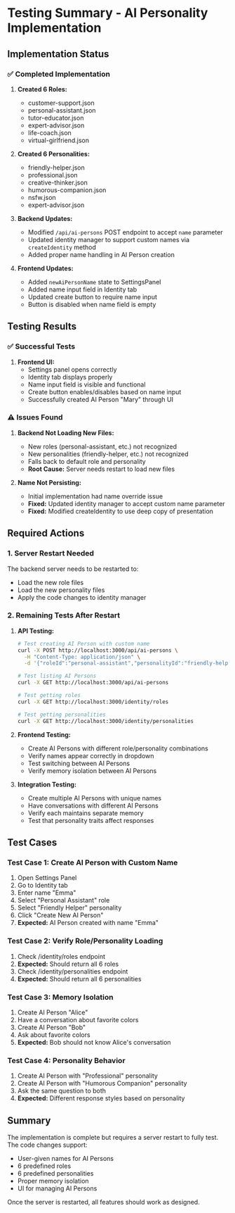# Testing Summary - AI Personality Implementation

## Implementation Status

### ✅ Completed Implementation
1. **Created 6 Roles:**
   - customer-support.json
   - personal-assistant.json
   - tutor-educator.json
   - expert-advisor.json
   - life-coach.json
   - virtual-girlfriend.json

2. **Created 6 Personalities:**
   - friendly-helper.json
   - professional.json
   - creative-thinker.json
   - humorous-companion.json
   - nsfw.json
   - expert-advisor.json

3. **Backend Updates:**
   - Modified `/api/ai-persons` POST endpoint to accept `name` parameter
   - Updated identity manager to support custom names via `createIdentity` method
   - Added proper name handling in AI Person creation

4. **Frontend Updates:**
   - Added `newAiPersonName` state to SettingsPanel
   - Added name input field in Identity tab
   - Updated create button to require name input
   - Button is disabled when name field is empty

## Testing Results

### ✅ Successful Tests
1. **Frontend UI:**
   - Settings panel opens correctly
   - Identity tab displays properly
   - Name input field is visible and functional
   - Create button enables/disables based on name input
   - Successfully created AI Person "Mary" through UI

### ⚠️ Issues Found
1. **Backend Not Loading New Files:**
   - New roles (personal-assistant, etc.) not recognized
   - New personalities (friendly-helper, etc.) not recognized
   - Falls back to default role and personality
   - **Root Cause:** Server needs restart to load new files

2. **Name Not Persisting:**
   - Initial implementation had name override issue
   - **Fixed:** Updated identity manager to accept custom name parameter
   - **Fixed:** Modified createIdentity to use deep copy of presentation

## Required Actions

### 1. Server Restart Needed
The backend server needs to be restarted to:
- Load the new role files
- Load the new personality files
- Apply the code changes to identity manager

### 2. Remaining Tests After Restart
1. **API Testing:**
   ```bash
   # Test creating AI Person with custom name
   curl -X POST http://localhost:3000/api/ai-persons \
     -H "Content-Type: application/json" \
     -d '{"roleId":"personal-assistant","personalityId":"friendly-helper","name":"Emma"}'
   
   # Test listing AI Persons
   curl -X GET http://localhost:3000/api/ai-persons
   
   # Test getting roles
   curl -X GET http://localhost:3000/identity/roles
   
   # Test getting personalities
   curl -X GET http://localhost:3000/identity/personalities
   ```

2. **Frontend Testing:**
   - Create AI Persons with different role/personality combinations
   - Verify names appear correctly in dropdown
   - Test switching between AI Persons
   - Verify memory isolation between AI Persons

3. **Integration Testing:**
   - Create multiple AI Persons with unique names
   - Have conversations with different AI Persons
   - Verify each maintains separate memory
   - Test that personality traits affect responses

## Test Cases

### Test Case 1: Create AI Person with Custom Name
1. Open Settings Panel
2. Go to Identity tab
3. Enter name "Emma"
4. Select "Personal Assistant" role
5. Select "Friendly Helper" personality
6. Click "Create New AI Person"
7. **Expected:** AI Person created with name "Emma"

### Test Case 2: Verify Role/Personality Loading
1. Check /identity/roles endpoint
2. **Expected:** Should return all 6 roles
3. Check /identity/personalities endpoint
4. **Expected:** Should return all 6 personalities

### Test Case 3: Memory Isolation
1. Create AI Person "Alice"
2. Have a conversation about favorite colors
3. Create AI Person "Bob"
4. Ask about favorite colors
5. **Expected:** Bob should not know Alice's conversation

### Test Case 4: Personality Behavior
1. Create AI Person with "Professional" personality
2. Create AI Person with "Humorous Companion" personality
3. Ask the same question to both
4. **Expected:** Different response styles based on personality

## Summary

The implementation is complete but requires a server restart to fully test. The code changes support:
- User-given names for AI Persons
- 6 predefined roles
- 6 predefined personalities
- Proper memory isolation
- UI for managing AI Persons

Once the server is restarted, all features should work as designed.
